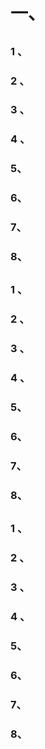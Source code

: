 # 一、

## 
### 1 、


### 2 、


### 3 、



### 4 、



### 5、


### 6、


### 7、


### 8、



## 
### 1 、


### 2 、


### 3 、


### 4 、


### 5、


### 6、


### 7、


### 8、



## 
### 1 、


### 2 、


### 3 、



### 4 、



### 5、


### 6、


### 7、


### 8、



